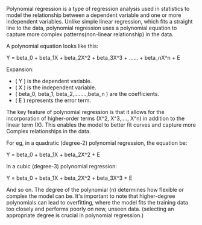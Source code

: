 Polynomial regression is a type of regression analysis used in statistics to model the relationship between a dependent variable and one or more independent variables. Unlike simple linear regression, which fits a straight line to the data, polynomial regression uses a polynomial equation to capture more complex patterns(non-linear relationship) in the data.

A polynomial equation looks like this:

 Y = beta_0 + beta_1X + beta_2X^2 + beta_3X^3 + ...... + beta_nX^n + E

Expansion:
-  ( Y ) is the dependent variable.
-  ( X ) is the independent variable.
-  ( beta_0, beta_1, beta_2,........,beta_n ) are the coefficients.
-  ( E ) represents the error term.

The key feature of polynomial regression is that it allows for the incorporation of higher-order terms (X^2, X^3,...., X^n) in addition to the linear term (X). This enables the model to better fit curves and capture more Complex relationships in the data.

For eg, in a quadratic (degree-2) polynomial regression, the equation be:

 Y = beta_0 + beta_1X + beta_2X^2 + E

In a cubic (degree-3) polynomial regression:

 Y = beta_0 + beta_1X + beta_2X^2 + beta_3X^3 + E

And so on. The degree of the polynomial (n) determines how flexible or complex the model can be. It's important to note that higher-degree polynomials can lead to overfitting, where the model fits the training data too closely and performs poorly on new, unseen data. (selecting an appropriate degree is crucial in polynomial regression.)
